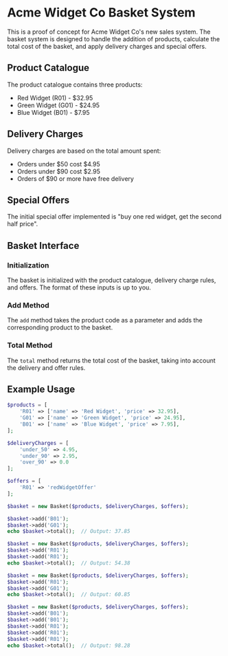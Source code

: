 # Acme Widget Co Basket System

This is a proof of concept for Acme Widget Co's new sales system. The basket system is designed to handle the addition of products, calculate the total cost of the basket, and apply delivery charges and special offers.

## Product Catalogue

The product catalogue contains three products:
- Red Widget (R01) - $32.95
- Green Widget (G01) - $24.95
- Blue Widget (B01) - $7.95

## Delivery Charges

Delivery charges are based on the total amount spent:
- Orders under $50 cost $4.95
- Orders under $90 cost $2.95
- Orders of $90 or more have free delivery

## Special Offers

The initial special offer implemented is "buy one red widget, get the second half price".

## Basket Interface

### Initialization

The basket is initialized with the product catalogue, delivery charge rules, and offers. The format of these inputs is up to you.

### Add Method

The `add` method takes the product code as a parameter and adds the corresponding product to the basket.

### Total Method

The `total` method returns the total cost of the basket, taking into account the delivery and offer rules.

## Example Usage

```php
$products = [
    'R01' => ['name' => 'Red Widget', 'price' => 32.95],
    'G01' => ['name' => 'Green Widget', 'price' => 24.95],
    'B01' => ['name' => 'Blue Widget', 'price' => 7.95],
];

$deliveryCharges = [
    'under_50' => 4.95,
    'under_90' => 2.95,
    'over_90' => 0.0
];

$offers = [
    'R01' => 'redWidgetOffer'
];

$basket = new Basket($products, $deliveryCharges, $offers);

$basket->add('B01');
$basket->add('G01');
echo $basket->total();  // Output: 37.85

$basket = new Basket($products, $deliveryCharges, $offers);
$basket->add('R01');
$basket->add('R01');
echo $basket->total();  // Output: 54.38

$basket = new Basket($products, $deliveryCharges, $offers);
$basket->add('R01');
$basket->add('G01');
echo $basket->total();  // Output: 60.85

$basket = new Basket($products, $deliveryCharges, $offers);
$basket->add('B01');
$basket->add('B01');
$basket->add('R01');
$basket->add('R01');
$basket->add('R01');
echo $basket->total();  // Output: 98.28

